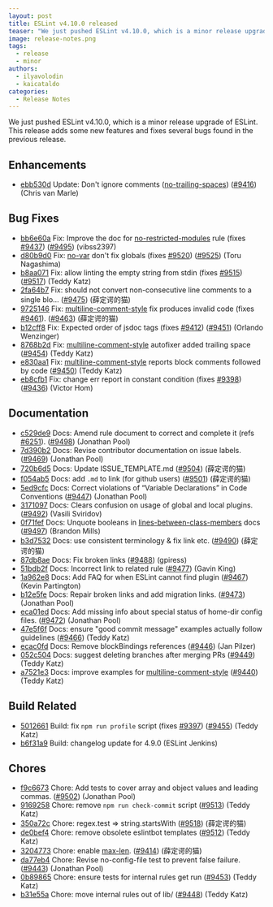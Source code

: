 ```yaml
---
layout: post
title: ESLint v4.10.0 released
teaser: "We just pushed ESLint v4.10.0, which is a minor release upgrade of ESLint. This release adds some new features and fixes several bugs found in the previous release."
image: release-notes.png
tags:
  - release
  - minor
authors:
  - ilyavolodin
  - kaicataldo
categories:
  - Release Notes
---
```


We just pushed ESLint v4.10.0, which is a minor release upgrade of ESLint. This release adds some new features and fixes several bugs found in the previous release.





## Enhancements


* [ebb530d](https://github.com/eslint/eslint/commit/ebb530d) Update: Don't ignore comments ([no-trailing-spaces](/docs/rules/no-trailing-spaces)) ([#9416](https://github.com/eslint/eslint/issues/9416)) (Chris van Marle)




## Bug Fixes


* [bb6e60a](https://github.com/eslint/eslint/commit/bb6e60a) Fix: Improve the doc for [no-restricted-modules](/docs/rules/no-restricted-modules) rule (fixes [#9437](https://github.com/eslint/eslint/issues/9437)) ([#9495](https://github.com/eslint/eslint/issues/9495)) (vibss2397)
* [d80b9d0](https://github.com/eslint/eslint/commit/d80b9d0) Fix: [no-var](/docs/rules/no-var) don't fix globals (fixes [#9520](https://github.com/eslint/eslint/issues/9520)) ([#9525](https://github.com/eslint/eslint/issues/9525)) (Toru Nagashima)
* [b8aa071](https://github.com/eslint/eslint/commit/b8aa071) Fix: allow linting the empty string from stdin (fixes [#9515](https://github.com/eslint/eslint/issues/9515)) ([#9517](https://github.com/eslint/eslint/issues/9517)) (Teddy Katz)
* [2fa64b7](https://github.com/eslint/eslint/commit/2fa64b7) Fix: should not convert non-consecutive line comments to a single blo… ([#9475](https://github.com/eslint/eslint/issues/9475)) (薛定谔的猫)
* [9725146](https://github.com/eslint/eslint/commit/9725146) Fix: [multiline-comment-style](/docs/rules/multiline-comment-style) fix produces invalid code (fixes [#9461](https://github.com/eslint/eslint/issues/9461)). ([#9463](https://github.com/eslint/eslint/issues/9463)) (薛定谔的猫)
* [b12cff8](https://github.com/eslint/eslint/commit/b12cff8) Fix: Expected order of jsdoc tags (fixes [#9412](https://github.com/eslint/eslint/issues/9412)) ([#9451](https://github.com/eslint/eslint/issues/9451)) (Orlando Wenzinger)
* [8768b2d](https://github.com/eslint/eslint/commit/8768b2d) Fix: [multiline-comment-style](/docs/rules/multiline-comment-style) autofixer added trailing space ([#9454](https://github.com/eslint/eslint/issues/9454)) (Teddy Katz)
* [e830aa1](https://github.com/eslint/eslint/commit/e830aa1) Fix: [multiline-comment-style](/docs/rules/multiline-comment-style) reports block comments followed by code ([#9450](https://github.com/eslint/eslint/issues/9450)) (Teddy Katz)
* [eb8cfb1](https://github.com/eslint/eslint/commit/eb8cfb1) Fix: change err report in constant condition (fixes [#9398](https://github.com/eslint/eslint/issues/9398)) ([#9436](https://github.com/eslint/eslint/issues/9436)) (Victor Hom)




## Documentation


* [c529de9](https://github.com/eslint/eslint/commit/c529de9) Docs: Amend rule document to correct and complete it (refs [#6251](https://github.com/eslint/eslint/issues/6251)). ([#9498](https://github.com/eslint/eslint/issues/9498)) (Jonathan Pool)
* [7d390b2](https://github.com/eslint/eslint/commit/7d390b2) Docs: Revise contributor documentation on issue labels. ([#9469](https://github.com/eslint/eslint/issues/9469)) (Jonathan Pool)
* [720b6d5](https://github.com/eslint/eslint/commit/720b6d5) Docs: Update ISSUE_TEMPLATE.md ([#9504](https://github.com/eslint/eslint/issues/9504)) (薛定谔的猫)
* [f054ab5](https://github.com/eslint/eslint/commit/f054ab5) Docs: add `.md` to link (for github users) ([#9501](https://github.com/eslint/eslint/issues/9501)) (薛定谔的猫)
* [5ed9cfc](https://github.com/eslint/eslint/commit/5ed9cfc) Docs: Correct violations of “Variable Declarations” in Code Conventions ([#9447](https://github.com/eslint/eslint/issues/9447)) (Jonathan Pool)
* [3171097](https://github.com/eslint/eslint/commit/3171097) Docs: Clears confusion on usage of global and local plugins.([#9492](https://github.com/eslint/eslint/issues/9492)) (Vasili Sviridov)
* [0f71fef](https://github.com/eslint/eslint/commit/0f71fef) Docs: Unquote booleans in [lines-between-class-members](/docs/rules/lines-between-class-members) docs ([#9497](https://github.com/eslint/eslint/issues/9497)) (Brandon Mills)
* [b3d7532](https://github.com/eslint/eslint/commit/b3d7532) Docs: use consistent terminology & fix link etc. ([#9490](https://github.com/eslint/eslint/issues/9490)) (薛定谔的猫)
* [87db8ae](https://github.com/eslint/eslint/commit/87db8ae) Docs: Fix broken links ([#9488](https://github.com/eslint/eslint/issues/9488)) (gpiress)
* [51bdb2f](https://github.com/eslint/eslint/commit/51bdb2f) Docs: Incorrect link to related rule ([#9477](https://github.com/eslint/eslint/issues/9477)) (Gavin King)
* [1a962e8](https://github.com/eslint/eslint/commit/1a962e8) Docs: Add FAQ for when ESLint cannot find plugin ([#9467](https://github.com/eslint/eslint/issues/9467)) (Kevin Partington)
* [b12e5fe](https://github.com/eslint/eslint/commit/b12e5fe) Docs: Repair broken links and add migration links. ([#9473](https://github.com/eslint/eslint/issues/9473)) (Jonathan Pool)
* [eca01ed](https://github.com/eslint/eslint/commit/eca01ed) Docs: Add missing info about special status of home-dir config files. ([#9472](https://github.com/eslint/eslint/issues/9472)) (Jonathan Pool)
* [47e5f6f](https://github.com/eslint/eslint/commit/47e5f6f) Docs: ensure "good commit message" examples actually follow guidelines ([#9466](https://github.com/eslint/eslint/issues/9466)) (Teddy Katz)
* [ecac0fd](https://github.com/eslint/eslint/commit/ecac0fd) Docs: Remove blockBindings references ([#9446](https://github.com/eslint/eslint/issues/9446)) (Jan Pilzer)
* [052c504](https://github.com/eslint/eslint/commit/052c504) Docs: suggest deleting branches after merging PRs ([#9449](https://github.com/eslint/eslint/issues/9449)) (Teddy Katz)
* [a7521e3](https://github.com/eslint/eslint/commit/a7521e3) Docs: improve examples for [multiline-comment-style](/docs/rules/multiline-comment-style) ([#9440](https://github.com/eslint/eslint/issues/9440)) (Teddy Katz)






## Build Related


* [5012661](https://github.com/eslint/eslint/commit/5012661) Build: fix `npm run profile` script (fixes [#9397](https://github.com/eslint/eslint/issues/9397)) ([#9455](https://github.com/eslint/eslint/issues/9455)) (Teddy Katz)
* [b6f31a9](https://github.com/eslint/eslint/commit/b6f31a9) Build: changelog update for 4.9.0 (ESLint Jenkins)




## Chores


* [f9c6673](https://github.com/eslint/eslint/commit/f9c6673) Chore: Add tests to cover array and object values and leading commas. ([#9502](https://github.com/eslint/eslint/issues/9502)) (Jonathan Pool)
* [9169258](https://github.com/eslint/eslint/commit/9169258) Chore: remove `npm run check-commit` script ([#9513](https://github.com/eslint/eslint/issues/9513)) (Teddy Katz)
* [350a72c](https://github.com/eslint/eslint/commit/350a72c) Chore: regex.test => string.startsWith ([#9518](https://github.com/eslint/eslint/issues/9518)) (薛定谔的猫)
* [de0bef4](https://github.com/eslint/eslint/commit/de0bef4) Chore: remove obsolete eslintbot templates ([#9512](https://github.com/eslint/eslint/issues/9512)) (Teddy Katz)
* [3204773](https://github.com/eslint/eslint/commit/3204773) Chore: enable [max-len](/docs/rules/max-len). ([#9414](https://github.com/eslint/eslint/issues/9414)) (薛定谔的猫)
* [da77eb4](https://github.com/eslint/eslint/commit/da77eb4) Chore: Revise no-config-file test to prevent false failure. ([#9443](https://github.com/eslint/eslint/issues/9443)) (Jonathan Pool)
* [0b89865](https://github.com/eslint/eslint/commit/0b89865) Chore: ensure tests for internal rules get run ([#9453](https://github.com/eslint/eslint/issues/9453)) (Teddy Katz)
* [b31e55a](https://github.com/eslint/eslint/commit/b31e55a) Chore: move internal rules out of lib/ ([#9448](https://github.com/eslint/eslint/issues/9448)) (Teddy Katz)
